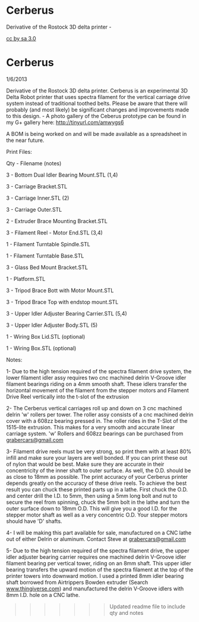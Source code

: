 Cerberus
========

Derivative of the Rostock 3D delta printer - 

[cc by sa 3.0](http://creativecommons.org/licenses/by-sa/3.0/)


Cerberus
========

1/6/2013

Derivative of the Rostock 3D delta printer. Cerberus is an experimental 3D Delta Robot printer that uses spectra filament for the vertical carriage drive system instead of traditional toothed belts. Please be aware that there will probably (and most likely) be significant changes and improvements made to this design. - A photo gallery of the Ceberus prototype can be found in my G+ gallery here: http://tinyurl.com/amwygs6

A BOM is being worked on and will be made available as a spreadsheet in the near future.

Print Files:

Qty - Filename (notes)

3 - Bottom Dual Idler Bearing Mount.STL (1,4)

3 - Carriage Bracket.STL 

3 - Carriage Inner.STL (2)

3 - Carriage Outer.STL 

2 - Extruder Brace Mounting Bracket.STL 

3 - Filament Reel - Motor End.STL (3,4)

1 - Filament Turntable Spindle.STL

1 - Filament Turntable Base.STL

3 - Glass Bed Mount Bracket.STL

1 - Platform.STL 

3 - Tripod Brace Bott with Motor Mount.STL

3 - Tripod Brace Top with endstop mount.STL

3 - Upper Idler Adjuster Bearing Carrier.STL (5,4)

3 - Upper Idler Adjuster Body.STL  (5)

1 - Wiring Box Lid.STL (optional)

1 - Wiring Box.STL (optional)


Notes:

1- Due to the high tension required of the spectra filament drive system, the lower filament idler assy requires two cnc machined delrin V-Groove idler filament bearings riding on a 4mm smooth shaft. These idlers transfer the horizontal movement of the filament from the stepper motors and Filament Drive Reel vertically into the t-slot of the extrusion

2- The Cerberus vertical carriages roll up and down on 3 cnc machined delrin 'w' rollers per tower. The roller assy consists of a cnc machined delrin cover with a 608zz bearing pressed in. The roller rides in the T-Slot of the 1515-lite extrusion. This makes for a very smooth and accurate linear carriage system. 'w' Rollers and 608zz bearings can be purchased from grabercars@gmail.com

3- Filament drive reels must be very strong, so print them with at least 80% infill and make sure your layers are well bonded. If you can print these out of nylon that would be best. Make sure they are accurate in their concentricity of the inner shaft to outer surface. As well, the O.D. should be as close to 18mm as possible. The print accuracy of your Cerberus printer depends greatly on the accuracy of these drive reels. To achieve the best result you can chuck these printed parts up in a lathe. First chuck the O.D. and center drill the I.D. to 5mm, then using a 5mm long bolt and nut to secure the reel from spinning, chuck the 5mm bolt in the lathe and turn the outer surface down to 18mm O.D. This will give you a good I.D. for the stepper motor shaft as well as a very concentric O.D. Your stepper motors should have 'D' shafts.

4- I will be making this part available for sale, manufactured on a CNC lathe out of either Delrin or aluminum. Contact Steve at grabercars@gmail.com

5- Due to the high tension required of the spectra filament drive, the upper idler adjuster bearing carrier requires one machined delrin V-Groove idler filament bearing per vertical tower, riding on an 8mm shaft. This upper idler bearing transfers the upward motion of the spectra filament at the top of the printer towers into downward motion. I used a printed 8mm idler bearing shaft borrowed from Airtrippers Bowden extruder (Search www.thingiverse.com) and manufactured the delrin V-Groove idlers with 8mm I.D. hole on a CNC lathe.

>>>>>>> Updated readme file to include qty and notes
